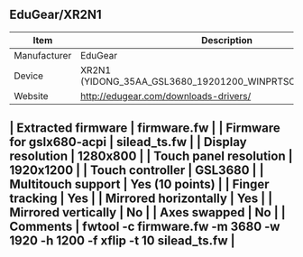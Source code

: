 EduGear/XR2N1
-------------------------------------
| Item                      | Description                                                               |
|---------------------------|---------------------------------------------------------------------------|
| Manufacturer              | EduGear                                                                     |
| Device                    | XR2N1 (YIDONG_35AA_GSL3680_19201200_WINPRTSCREEN_20150818)                                                                       |
| Website                 | http://edugear.com/downloads-drivers/ |

| Extracted firmware        | firmware.fw                                                               |
| Firmware for gslx680-acpi | silead_ts.fw                                                              |
| Display resolution        | 1280x800                                                                 |
| Touch panel resolution    | 1920x1200                                                                 |
| Touch controller          | GSL3680                                                                   |
| Multitouch support        | Yes (10 points)                                                           |
| Finger tracking           | Yes                                                                       |
| Mirrored horizontally     | Yes                                                                       |
| Mirrored vertically       | No                                                                        |
| Axes swapped              | No                                                                        |
| Comments                  | fwtool -c firmware.fw -m 3680 -w 1920 -h 1200 -f xflip -t 10 silead_ts.fw  |
--------------------------------------
